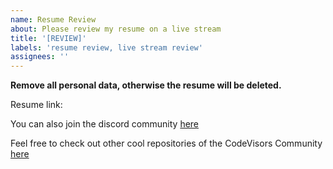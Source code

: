 ```yaml
---
name: Resume Review
about: Please review my resume on a live stream
title: '[REVIEW]'
labels: 'resume review, live stream review'
assignees: ''
---
```


**Remove all personal data, otherwise the resume will be deleted.**

Resume link:

You can also join the discord community [here](https://discord.com/invite/47vQN9Z3XB)

Feel free to check out other cool repositories of the CodeVisors Community [here](https://github.com/CodeVisors)
